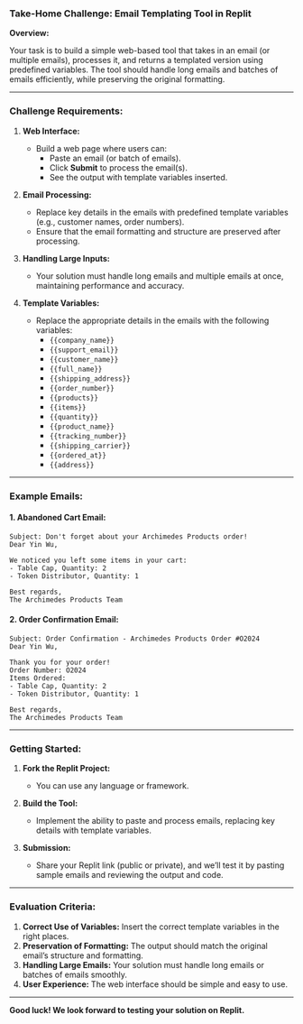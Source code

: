 ### **Take-Home Challenge: Email Templating Tool in Replit**

**Overview:**

Your task is to build a simple web-based tool that takes in an email (or multiple emails), processes it, and returns a templated version using predefined variables. The tool should handle long emails and batches of emails efficiently, while preserving the original formatting.

---

### **Challenge Requirements:**

1. **Web Interface:**
   - Build a web page where users can:
     - Paste an email (or batch of emails).
     - Click **Submit** to process the email(s).
     - See the output with template variables inserted.

2. **Email Processing:**
   - Replace key details in the emails with predefined template variables (e.g., customer names, order numbers).
   - Ensure that the email formatting and structure are preserved after processing.

3. **Handling Large Inputs:**
   - Your solution must handle long emails and multiple emails at once, maintaining performance and accuracy.

4. **Template Variables:**
   - Replace the appropriate details in the emails with the following variables:
     - `{{company_name}}`
     - `{{support_email}}`
     - `{{customer_name}}`
     - `{{full_name}}`
     - `{{shipping_address}}`
     - `{{order_number}}`
     - `{{products}}`
     - `{{items}}`
     - `{{quantity}}`
     - `{{product_name}}`
     - `{{tracking_number}}`
     - `{{shipping_carrier}}`
     - `{{ordered_at}}`
     - `{{address}}`

---

### **Example Emails:**

#### **1. Abandoned Cart Email:**
```plaintext
Subject: Don't forget about your Archimedes Products order!
Dear Yin Wu,

We noticed you left some items in your cart:
- Table Cap, Quantity: 2
- Token Distributor, Quantity: 1

Best regards,  
The Archimedes Products Team
```

#### **2. Order Confirmation Email:**
```plaintext
Subject: Order Confirmation - Archimedes Products Order #O2024
Dear Yin Wu,

Thank you for your order!  
Order Number: O2024  
Items Ordered:  
- Table Cap, Quantity: 2  
- Token Distributor, Quantity: 1

Best regards,  
The Archimedes Products Team
```

---

### **Getting Started:**

1. **Fork the Replit Project:**
   - You can use any language or framework.

2. **Build the Tool:**
   - Implement the ability to paste and process emails, replacing key details with template variables.

3. **Submission:**
   - Share your Replit link (public or private), and we’ll test it by pasting sample emails and reviewing the output and code.

---

### **Evaluation Criteria:**

1. **Correct Use of Variables:** Insert the correct template variables in the right places.
2. **Preservation of Formatting:** The output should match the original email’s structure and formatting.
3. **Handling Large Emails:** Your solution must handle long emails or batches of emails smoothly.
4. **User Experience:** The web interface should be simple and easy to use.

---

**Good luck! We look forward to testing your solution on Replit.**